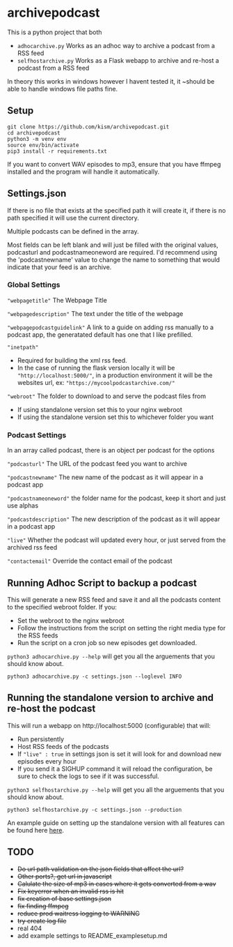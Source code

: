 # archivepodcast

This is a python project that both
* `adhocarchive.py` Works as an adhoc way to archive a podcast from a RSS feed
* `selfhostarchive.py` Works as a Flask webapp to archive and re-host a podcast from a RSS feed

In theory this works in windows however I havent tested it, it ~should be able to handle windows file paths fine.

## Setup

```
git clone https://github.com/kism/archivepodcast.git
cd archivepodcast
python3 -m venv env
source env/bin/activate
pip3 install -r requirements.txt
```

If you want to convert WAV episodes to mp3, ensure that you have ffmpeg installed and the program will handle it automatically.

## Settings.json

If there is no file that exists at the specified path it will create it, if there is no path specified it will use the current directory.

Multiple podcasts can be defined in the array.

Most fields can be left blank and will just be filled with the original values, podcasturl and podcastnameoneword are required. I'd recommend using the 'podcastnewname' value to change the name to something that would indicate that your feed is an archive.

### Global Settings
`"webpagetitle"` The Webpage Title

`"webpagedescription"` The text under the title of the webpage

`"webpagepodcastguidelink"` A link to a guide on adding rss manually to a podcast app, the generatated default has one that I like prefilled.

`"inetpath"`
* Required for building the xml rss feed.
* In the case of running the flask version locally it will be `"http://localhost:5000/"`, in a production environment it will be the websites url, ex: `"https://mycoolpodcastarchive.com/"`

`"webroot"` The folder to download to and serve the podcast files from
* If using standalone version set this to your nginx webroot
* If using the standalone version set this to whichever folder you want

### Podcast Settings
In an array called podcast, there is an object per podcast for the options

`"podcasturl"` The URL of the podcast feed you want to archive

`"podcastnewname"` The new name of the podcast as it will appear in a podcast app

`"podcastnameoneword"` the folder name for the podcast, keep it short and just use alphas

`"podcastdescription"` The new description of the podcast as it will appear in a podcast app

`"live"` Whether the podcast will updated every hour, or just served from the archived rss feed

`"contactemail"` Override the contact email of the podcast


## Running Adhoc Script to backup a podcast

This will generate a new RSS feed and save it and all the podcasts content to the specified webroot folder. If you:
* Set the webroot to the nginx webroot
* Follow the instructions from the script on setting the right media type for the RSS feeds
* Run the script on a cron job so new episodes get downloaded.

`python3 adhocarchive.py --help` will get you all the arguements that you should know about.

`python3 adhocarchive.py -c settings.json --loglevel INFO`

## Running the standalone version to archive and re-host the podcast

This will run a webapp on http://localhost:5000 (configurable) that will:
* Run persistently
* Host RSS feeds of the podcasts
* If `"live" : true` in settings json is set it will look for and download new episodes every hour
* If you send it a SIGHUP command it will reload the configuration, be sure to check the logs to see if it was successful.

`python3 selfhostarchive.py --help` will get you all the arguements that you should know about.

`python3 selfhostarchive.py -c settings.json --production`

An example guide on setting up the standalone version with all features can be found here [here](README_examplesetup.md).

## TODO
* ~~Do url path validation on the json fields that affect the url?~~
* ~~Other ports?, get url in javascript~~
* ~~Calulate the size of mp3 in cases where it gets converted from a wav~~
* ~~Fix keyerror when an invalid rss is hit~~
* ~~fix creation of base settings.json~~
* ~~fix finding ffmpeg~~
* ~~reduce prod waitress logging to WARNING~~
* ~~try create log file~~
* real 404
* add example settings to README_examplesetup.md